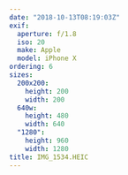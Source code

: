 ```yaml
---
date: "2018-10-13T08:19:03Z"
exif:
  aperture: f/1.8
  iso: 20
  make: Apple
  model: iPhone X
ordering: 6
sizes:
  200x200:
    height: 200
    width: 200
  640w:
    height: 480
    width: 640
  "1280":
    height: 960
    width: 1280
title: IMG_1534.HEIC
---
```

